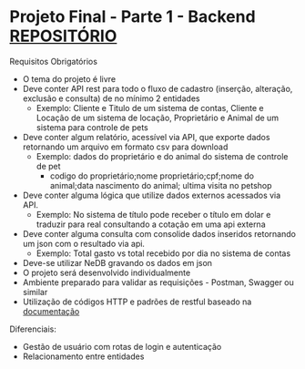 # Projeto Final - Parte 1 - Backend [REPOSITÓRIO](https://github.com/TiagoBehenck/Trabalho-JPW)

Requisitos Obrigatórios

- O tema do projeto é livre
- Deve conter API rest para todo o fluxo de cadastro (inserção, alteração, exclusão e consulta) de no mínimo 2 entidades
  -  Exemplo: Cliente e Titulo de um sistema de contas, Cliente e Locação de um sistema de locação, Proprietário e Animal de um sistema para controle de pets
- Deve conter algum relatório, acessível via API, que exporte dados retornando um arquivo em formato csv para download
  - Exemplo: dados do proprietário e do animal do sistema de controle de pet
    - codigo do proprietário;nome proprietário;cpf;nome do animal;data nascimento do animal; ultima visita no petshop
- Deve conter alguma lógica que utilize dados externos acessados via API.
  - Exemplo: No sistema de título pode receber o título em dolar e traduzir para real consultando a cotação em uma api externa
- Deve conter alguma consulta com consolide dados inseridos retornando um json com o resultado via api.
  - Exemplo: Total gasto vs total recebido por dia no sistema de contas
- Deve-se utilizar NeDB gravando os dados em json
- O projeto será desenvolvido individualmente
- Ambiente preparado para validar as requisições - Postman, Swagger ou similar
- Utilização de códigos HTTP e padrões de restful baseado na [documentação](https://www.restapitutorial.com/)

Diferenciais:

- Gestão de usuário com rotas de login e autenticação
- Relacionamento entre entidades